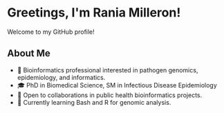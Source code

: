 # Greetings, I'm Rania Milleron!
Welcome to my GitHub profile!

## About Me
- 🧬 Bioinformatics professional interested in pathogen genomics, epidemiology, and informatics.
- 🎓 PhD in Biomedical Science, SM in Infectious Disease Epidemiology
- 💼 Open to collaborations in public health bioinformatics projects.
- 🌱 Currently learning Bash and R for genomic analysis.
